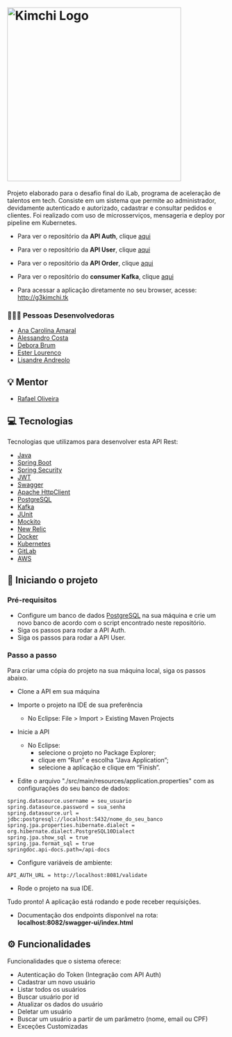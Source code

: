 <h1 align="left">
  <img src="https://scontent.fcgh8-1.fna.fbcdn.net/v/t39.30808-6/289976373_1831753467021092_1415066520732617_n.jpg?_nc_cat=103&ccb=1-7&_nc_sid=730e14&_nc_eui2=AeHemTm85mGYGpEQE56ucVfxXf8q3M7fx65d_yrczt_HrtiTJxnjL4TKNWLpXSrAbicqtQZR1gObqpPUfH2jro06&_nc_ohc=1JQFZXHIX5sAX-PzHkv&_nc_ht=scontent.fcgh8-1.fna&oh=00_AT8mmJn7emQopNDKuBMeB-y9j7MPhwbSFLdGRpG5ZKrZ2A&oe=62B9E6F3" title="Kimchi Logo" width="400" />
</h1>

<p>Projeto elaborado para o desafio final do iLab, programa de aceleração de talentos em tech.
Consiste em um sistema que permite ao administrador, devidamente autenticado e autorizado, cadastrar e consultar pedidos e clientes. Foi realizado com uso de microsserviços, mensageria e deploy por pipeline em Kubernetes.</p>

- Para ver o repositório da **API Auth**, clique [aqui](https://github.com/anacapx/g3-auth)

- Para ver o repositório da **API User**, clique [aqui](https://github.com/anacapx/g3-user)

- Para ver o repositório da **API Order**, clique [aqui](https://github.com/anacapx/g3-order)

- Para ver o repositório do **consumer Kafka**, clique [aqui](https://github.com/anacapx/g3-consumer)

- Para acessar a aplicação diretamente no seu browser, acesse: http://g3kimchi.tk

### 👩🏽‍💻 Pessoas Desenvolvedoras

- [Ana Carolina Amaral](https://github.com/anacapx)
- [Alessandro Costa](https://github.com/ab-costa)
- [Debora Brum](https://github.com/DeboraBrum)
- [Ester Lourenco](https://github.com/elolourenco)
- [Lisandre Andreolo](https://github.com/lisdrl)

## 💡 Mentor

- [Rafael Oliveira](https://www.linkedin.com/in/rafaelsomartins/)

## 💻 Tecnologias

Tecnologias que utilizamos para desenvolver esta API Rest:

- [Java](https://www.java.com/pt-BR/) 
- [Spring Boot](https://spring.io/projects/spring-boot)
- [Spring Security](https://spring.io/projects/spring-security)
- [JWT](https://jwt.io/)
- [Swagger](https://swagger.io/)
- [Apache HttpClient](https://hc.apache.org/httpcomponents-client-5.1.x/)
- [PostgreSQL](https://www.postgresql.org/) 
- [Kafka](https://kafka.apache.org/) 
- [JUnit](https://junit.org/junit5/) 
- [Mockito](https://site.mockito.org/) 
- [New Relic](https://newrelic.com/) 
- [Docker](https://www.docker.com/)
- [Kubernetes](https://kubernetes.io/pt-br/docs/concepts/overview/what-is-kubernetes/)
- [GitLab](https://gitlab.com/)
- [AWS](https://aws.amazon.com/)

## 🏁 Iniciando o projeto

### Pré-requisitos

- Configure um banco de dados [PostgreSQL](https://www.postgresql.org/) na sua máquina e crie um novo banco de acordo com o script encontrado neste repositório.
- Siga os passos para rodar a API Auth.
- Siga os passos para rodar a API User.

### Passo a passo

Para criar uma cópia do projeto na sua máquina local, siga os passos abaixo.

- Clone a API em sua máquina
- Importe o projeto na IDE de sua preferência
    - No Eclipse: File > Import > Existing Maven Projects
- Inicie a API
    - No Eclipse: 
		- selecione o projeto no Package Explorer;
		- clique em “Run” e escolha “Java Application”;
		- selecione a aplicação e clique em “Finish”.

- Edite o arquivo "./src/main/resources/application.properties" com as configurações do seu banco de dados:

```
spring.datasource.username = seu_usuario
spring.datasource.password = sua_senha
spring.datasource.url = jdbc:postgresql://localhost:5432/nome_do_seu_banco
spring.jpa.properties.hibernate.dialect = org.hibernate.dialect.PostgreSQL10Dialect
spring.jpa.show_sql = true
spring.jpa.format_sql = true
springdoc.api-docs.path=/api-docs
```

- Configure variáveis de ambiente:
```
API_AUTH_URL = http://localhost:8081/validate
```
- Rode o projeto na sua IDE.

Tudo pronto! A aplicação está rodando e pode receber requisições.

+ Documentação dos endpoints disponível na rota:
**localhost:8082/swagger-ui/index.html**

## ⚙️ Funcionalidades
Funcionalidades que o sistema oferece:
- Autenticação do Token (Integração com API Auth)
- Cadastrar um novo usuário
- Listar todos os usuários
- Buscar usuário por id
- Atualizar os dados do usuário
- Deletar um usuário
- Buscar um usuário a partir de um parâmetro (nome, email ou CPF)
- Exceções Customizadas



